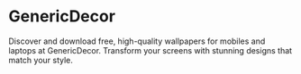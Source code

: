 # GenericDecor
Discover and download free, high-quality wallpapers for mobiles and laptops at GenericDecor. Transform your screens with stunning designs that match your style.

